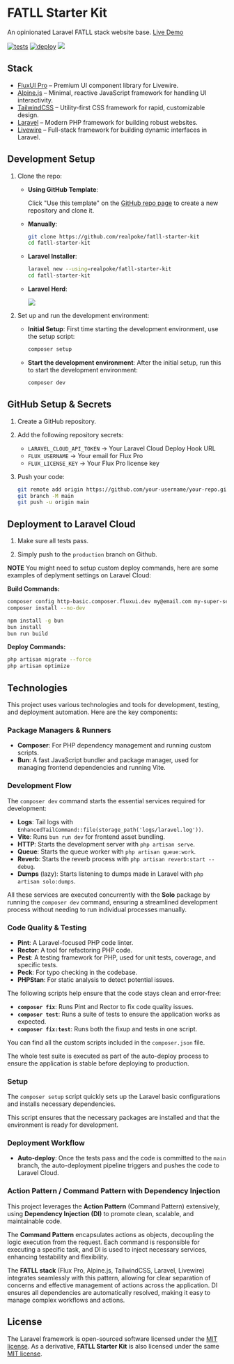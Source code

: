 # FATLL Starter Kit
An opinionated Laravel FATLL stack website base. [Live Demo](https://fatll-sterter-kit.laravel.cloud/)

[![tests](https://github.com/realpoke/fatll-starter-kit/actions/workflows/tests.yaml/badge.svg)](https://github.com/realpoke/fatll-starter-kit/actions/workflows/tests.yaml)
[![deploy](https://github.com/realpoke/fatll-starter-kit/actions/workflows/deploy.yaml/badge.svg)](https://github.com/realpoke/fatll-starter-kit/actions/workflows/deploy.yaml)
<a href="https://herd.laravel.com/new?starter-kit=realpoke/fatll-stater-kit"><img src="https://img.shields.io/badge/Install%20with%20Herd-f55247?logo=laravel&logoColor=white"></a>

## Stack
- [FluxUI Pro](https://fluxui.dev/) – Premium UI component library for Livewire.
- [Alpine.js](https://alpinejs.dev/) – Minimal, reactive JavaScript framework for handling UI interactivity.
- [TailwindCSS](https://tailwindcss.com/) – Utility-first CSS framework for rapid, customizable design.
- [Laravel](https://laravel.com/) – Modern PHP framework for building robust websites.
- [Livewire](https://livewire.laravel.com/) – Full-stack framework for building dynamic interfaces in Laravel.

## Development Setup
1. Clone the repo:
   - **Using GitHub Template**:

     Click "Use this template" on the [GitHub repo page](https://github.com/realpoke/fatll-starter-kit) to create a new repository and clone it.
   - **Manually**: 
     ```sh
     git clone https://github.com/realpoke/fatll-starter-kit
     cd fatll-starter-kit
     ```
   - **Laravel Installer**: 
     ```sh
     laravel new --using=realpoke/fatll-starter-kit
     cd fatll-starter-kit
     ```
    - **Laravel Herd**:
   
      <a href="https://herd.laravel.com/new?starter-kit=realpoke/fatll-starter-kit"><img src="https://img.shields.io/badge/Install%20with%20Herd-f55247?logo=laravel&logoColor=white"></a>

2. Set up and run the development environment:
   - **Initial Setup**: First time starting the development environment, use the setup script:
     ```sh
     composer setup
     ```
   - **Start the development environment**: After the initial setup, run this to start the development environment:
     ```sh
     composer dev
     ```

## GitHub Setup & Secrets
1. Create a GitHub repository.

2. Add the following repository secrets:
   - `LARAVEL_CLOUD_API_TOKEN` → Your Laravel Cloud Deploy Hook URL
   - `FLUX_USERNAME` → Your email for Flux Pro
   - `FLUX_LICENSE_KEY` → Your Flux Pro license key

3. Push your code:
   ```sh
   git remote add origin https://github.com/your-username/your-repo.git
   git branch -M main
   git push -u origin main
   ```

## Deployment to Laravel Cloud
1. Make sure all tests pass.

2. Simply push to the `production` branch on Github.

**NOTE** You might need to setup custom deploy commands, here are some examples of deplyment settings on Laravel Cloud:

**Build Commands:**
```sh
composer config http-basic.composer.fluxui.dev my@email.com my-super-secret-flux-key
composer install --no-dev

npm install -g bun
bun install
bun run build
```

**Deploy Commands:**
```sh
php artisan migrate --force
php artisan optimize
```

## Technologies
This project uses various technologies and tools for development, testing, and deployment automation. Here are the key components:

### Package Managers & Runners
- **Composer**: For PHP dependency management and running custom scripts.
- **Bun**: A fast JavaScript bundler and package manager, used for managing frontend dependencies and running Vite.

### Development Flow
The `composer dev` command starts the essential services required for development:
- **Logs**: Tail logs with `EnhancedTailCommand::file(storage_path('logs/laravel.log'))`.
- **Vite**: Runs `bun run dev` for frontend asset bundling.
- **HTTP**: Starts the development server with `php artisan serve`.
- **Queue**: Starts the queue worker with `php artisan queue:work`.
- **Reverb**: Starts the reverb process with `php artisan reverb:start --debug`.
- **Dumps** (lazy): Starts listening to dumps made in Laravel with `php artisan solo:dumps`.

All these services are executed concurrently with the **Solo** package by running the `composer dev` command, ensuring a streamlined development process without needing to run individual processes manually.

### Code Quality & Testing
- **Pint**: A Laravel-focused PHP code linter.
- **Rector**: A tool for refactoring PHP code.
- **Pest**: A testing framework for PHP, used for unit tests, coverage, and specific tests.
- **Peck**: For typo checking in the codebase.
- **PHPStan**: For static analysis to detect potential issues.

The following scripts help ensure that the code stays clean and error-free:
- **`composer fix`**: Runs Pint and Rector to fix code quality issues.
- **`composer test`**: Runs a suite of tests to ensure the application works as expected.
- **`composer fix:test`**: Runs both the fixup and tests in one script.

You can find all the custom scripts included in the `composer.json` file.

The whole test suite is executed as part of the auto-deploy process to ensure the application is stable before deploying to production.

### Setup
The `composer setup` script quickly sets up the Laravel basic configurations and installs necessary dependencies.

This script ensures that the necessary packages are installed and that the environment is ready for development.

### Deployment Workflow
- **Auto-deploy**: Once the tests pass and the code is committed to the `main` branch, the auto-deployment pipeline triggers and pushes the code to Laravel Cloud.

### Action Pattern / Command Pattern with Dependency Injection
This project leverages the **Action Pattern** (Command Pattern) extensively, using **Dependency Injection (DI)** to promote clean, scalable, and maintainable code.

The **Command Pattern** encapsulates actions as objects, decoupling the logic execution from the request. Each command is responsible for executing a specific task, and DI is used to inject necessary services, enhancing testability and flexibility.

The **FATLL stack** (Flux Pro, Alpine.js, TailwindCSS, Laravel, Livewire) integrates seamlessly with this pattern, allowing for clear separation of concerns and effective management of actions across the application. DI ensures all dependencies are automatically resolved, making it easy to manage complex workflows and actions.

## License
The Laravel framework is open-sourced software licensed under the [MIT license](https://opensource.org/licenses/MIT). As a derivative, **FATLL Starter Kit** is also licensed under the same [MIT license](https://opensource.org/licenses/MIT).
